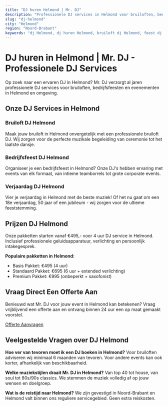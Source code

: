 ```yaml
---
title: "DJ huren Helmond | Mr. DJ"
description: "Professionele DJ services in Helmond voor bruiloften, bedrijfsfeesten en events. ✓ Ervaren DJ's ✓ Topkwaliteit apparatuur ✓ Binnen 24u offerte"
slug: "dj-helmond"
city: "Helmond"
region: "Noord-Brabant"
keywords: "dj Helmond, dj huren Helmond, bruiloft dj Helmond, feest dj Helmond"
---
```



# DJ huren in Helmond | Mr. DJ - Professionele DJ Services

Op zoek naar een ervaren DJ in Helmond? Mr. DJ verzorgt al jaren professionele DJ services
voor bruiloften, bedrijfsfeesten en evenementen in Helmond en omgeving.
  

## Onze DJ Services in Helmond

### Bruiloft DJ Helmond
Maak jouw bruiloft in Helmond onvergetelijk met een professionele bruiloft DJ.
Wij zorgen voor de perfecte muzikale begeleiding van ceremonie tot het laatste dansje.

### Bedrijfsfeest DJ Helmond
Organiseer je een bedrijfsfeest in Helmond? Onze DJ's hebben ervaring met events
van elk formaat, van intieme teamborrels tot grote corporate events.

### Verjaardag DJ Helmond
Vier je verjaardag in Helmond met de beste muziek! Of het nu gaat om een
18e verjaardag, 50 jaar of een jubileum - wij zorgen voor de ultieme feeststemming.
  

## Prijzen DJ Helmond

Onze pakketten starten vanaf €495,- voor 4 uur DJ service in Helmond.
Inclusief professionele geluidsapparatuur, verlichting en persoonlijk intakegesprek.

**Populaire pakketten in Helmond:**
- Basis Pakket: €495 (4 uur)
- Standaard Pakket: €695 (6 uur + extended verlichting)
- Premium Pakket: €995 (onbeperkt + saxofonist)
  

## Vraag Direct Een Offerte Aan

Benieuwd wat Mr. DJ voor jouw event in Helmond kan betekenen?
Vraag vrijblijvend een offerte aan en ontvang binnen 24 uur een op maat gemaakt voorstel.

[Offerte Aanvragen](/contact?city=helmond)
  

## Veelgestelde Vragen over DJ Helmond

**Hoe ver van tevoren moet ik een DJ boeken in Helmond?**
Voor bruiloften adviseren wij minimaal 6 maanden van tevoren. Voor andere events kan ook
korter, afhankelijk van beschikbaarheid.

**Welke muziekstijlen draait Mr. DJ in Helmond?**
Van top 40 tot house, van soul tot 80s/90s classics. We stemmen de muziek volledig af
op jouw wensen en doelgroep.

**Wat is de reistijd naar Helmond?**
We zijn gevestigd in Noord-Brabant en Helmond valt binnen ons reguliere servicegebied.
Geen extra reiskosten.
  

<script type="application/ld+json">
{
  "@context": "https://schema.org",
  "@type": "Service",
  "serviceType": "DJ Services",
  "provider": {
    "@type": "Organization",
    "name": "Mr. DJ",
    "telephone": "+31408422594",
    "email": "info@mr-dj.nl",
    "url": "https://mr-dj.nl"
  },
  "areaServed": {
    "@type": "City",
    "name": "Helmond",
    "containedIn": {
      "@type": "State",
      "name": "Noord-Brabant"
    }
  },
  "offers": {
    "@type": "Offer",
    "priceRange": "€€",
    "priceCurrency": "EUR"
  }
}
</script>

